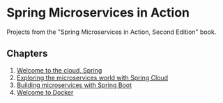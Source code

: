 # Spring Microservices in Action
Projects from the "Spring Microservices in Action, Second Edition" book.

## Chapters
1. [Welcome to the cloud, Spring](./chapter01)
2. [Exploring the microservices world with Spring Cloud](./chapter02)
3. [Building microservices with Spring Boot](./chapter03)
4. [Welcome to Docker](./chapter04)
